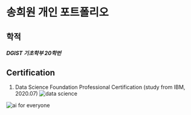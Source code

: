 # 송희원 개인 포트폴리오

## 학적
##### DGIST 기초학부 20학번
<h2>


## Certification
1. Data Science Foundation Professional Certification (study from IBM, 2020.07)
![data science](https://user-images.githubusercontent.com/63955034/95966004-96c5a680-0e45-11eb-8c7e-4ab2ffed5069.PNG)

![ai for everyone](https://user-images.githubusercontent.com/63955034/95965950-86153080-0e45-11eb-8ae7-bf751d3c16be.png)

